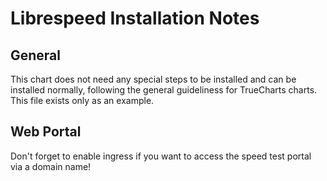 # Librespeed Installation Notes

## General

This chart does not need any special steps to be installed and can be installed normally, following the general guideliness for TrueCharts charts. This file exists only as an example.

## Web Portal

Don't forget to enable ingress if you want to access the
speed test portal via a domain name!
